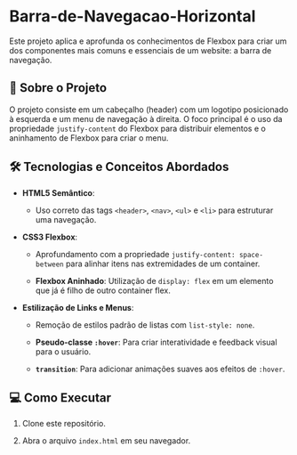 # Barra-de-Navegacao-Horizontal
 Este projeto aplica e aprofunda os conhecimentos de Flexbox para criar um dos componentes mais comuns e essenciais de um website: a barra de navegação.

 ## 🚀 Sobre o Projeto

 

O projeto consiste em um cabeçalho (header) com um logotipo posicionado à esquerda e um menu de navegação à direita. O foco principal é o uso da propriedade `justify-content` do Flexbox para distribuir elementos e o aninhamento de Flexbox para criar o menu.

 

## 🛠️ Tecnologias e Conceitos Abordados

 

- **HTML5 Semântico**:

  - Uso correto das tags `<header>`, `<nav>`, `<ul>` e `<li>` para estruturar uma navegação.

- **CSS3 Flexbox**:

  - Aprofundamento com a propriedade `justify-content: space-between` para alinhar itens nas extremidades de um container.

  - **Flexbox Aninhado**: Utilização de `display: flex` em um elemento que já é filho de outro container flex.

- **Estilização de Links e Menus**:

  - Remoção de estilos padrão de listas com `list-style: none`.

  - **Pseudo-classe `:hover`**: Para criar interatividade e feedback visual para o usuário.

  - **`transition`**: Para adicionar animações suaves aos efeitos de `:hover`.

 

## 💻 Como Executar

 

1. Clone este repositório.

2. Abra o arquivo `index.html` em seu navegador.


